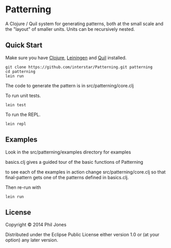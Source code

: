 # Patterning

A Clojure / Quil system for generating patterns, both at the small scale and the "layout" of smaller units. Units can be recursively nested.

## Quick Start
Make sure you have [Clojure](http://clojure.org/), [Leiningen](http://leiningen.org/) and [Quil](https://github.com/quil/) installed.

    git clone https://github.com/interstar/Patterning.git patterning
    cd patterning
    lein run

The code to generate the pattern is in src/patterning/core.clj

To run unit tests.

    lein test
   
To run the REPL.

    lein repl


## Examples
Look in the src/patterning/examples directory for examples

basics.clj gives a guided tour of the basic functions of Patterning 

to see each of the examples in action change src/patterning/core.clj 
so that final-pattern gets one of the patterns defined in basics.clj. 

Then re-run with 

    lein run

## License

Copyright © 2014 Phil Jones

Distributed under the Eclipse Public License either version 1.0 or (at your option) any later version.
